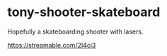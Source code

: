 # tony-shooter-skateboard

Hopefully a skateboarding shooter with lasers.

https://streamable.com/2l4ci3
